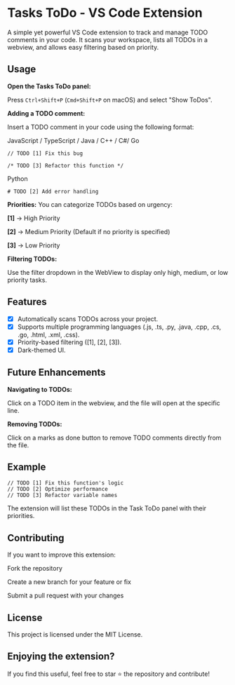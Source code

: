 # Tasks ToDo - VS Code Extension

A simple yet powerful VS Code extension to track and manage TODO comments in your code. It scans your workspace, lists all TODOs in a webview, and allows easy filtering based on priority.

## Usage

**Open the Tasks ToDo panel:**

Press `Ctrl+Shift+P` (`Cmd+Shift+P` on macOS) and select "Show ToDos".

**Adding a TODO comment:**

Insert a TODO comment in your code using the following format:

JavaScript / TypeScript / Java / C++ / C#/ Go

```// TODO [1] Fix this bug```

```/* TODO [3] Refactor this function */```

Python

```# TODO [2] Add error handling```

**Priorities:** You can categorize TODOs based on urgency:

**[1]** → High Priority

**[2]** → Medium Priority (Default if no priority is specified)

**[3]** → Low Priority

**Filtering TODOs:**

Use the filter dropdown in the WebView to display only high, medium, or low priority tasks.

## Features

- [x] Automatically scans TODOs across your project.
- [x] Supports multiple programming languages (.js, .ts, .py, .java, .cpp, .cs, .go, .html, .xml, .css).
- [x] Priority-based filtering ([1], [2], [3]).
- [x] Dark-themed UI.

## Future Enhancements

**Navigating to TODOs:**

Click on a TODO item in the webview, and the file will open at the specific line.

**Removing TODOs:**

Click on a marks as done button to remove TODO comments directly from the file.

## Example
```
// TODO [1] Fix this function's logic
// TODO [2] Optimize performance
// TODO [3] Refactor variable names
```
The extension will list these TODOs in the Task ToDo panel with their priorities.

## Contributing

If you want to improve this extension:

Fork the repository

Create a new branch for your feature or fix

Submit a pull request with your changes

## License

This project is licensed under the MIT License.

## Enjoying the extension?

If you find this useful, feel free to star ⭐ the repository and contribute!

